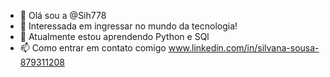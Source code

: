 - 👋 Olá sou a @Sih778
- 👀 Interessada em ingressar no mundo da tecnologia! 
- 🌱 Atualmente estou aprendendo Python e SQl
- 📫 Como entrar em contato comigo www.linkedin.com/in/silvana-sousa-879311208 

<!---
Sih778/Sih778 is a ✨ special ✨ repository because its `README.md` (this file) appears on your GitHub profile.
You can click the Preview link to take a look at your changes.
--->
